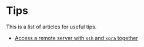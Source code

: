 # Tips #

This is a list of articles for useful tips.

- [Access a remote server with `ssh` and `xpra` together](xpra-ssh.md)
